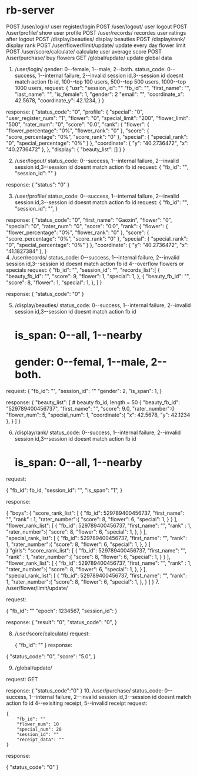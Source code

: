 rb-server
=========
POST  /user/login/                    user register/login
POST  /user/logout/                   user logout
POST  /user/profile/                  show user profile
POST  /user/records/                  recordes user ratings after logout
POST  /display/beauties/             display beauties
POST  /display/rank/                  display rank
POST  /user/flower/limit/update/      update every day flower limit
POST  /user/score/calculate/          calculate user average score
POST  /user/purchase/              buy flowers
GET  /global/update/                  update global data


1. /user/login/
    gender: 0--female, 1--male, 2--both.
    status_code: 0--success, 1--internal failure, 2--invalid session id,3--session id doesnt match action fb id,
    100--top 100 users, 500--top 500 users, 1000--top 1000 users,
request:
    {
        "usr":
            "session_id": ""
            "fb_id": "",
            "first_name": "",
            "last_name": "",
            "is_female": 1,
            "gender": 2
            "email": "",
            "coordinate_x": 42.5678,
            "coordinate_y": 42.1234,
        }
    }

response:
{
    "status_code": "0",
    "profile": {
        "special": "0",
        "user_register_num": "1",
        "flower": "0",
        "special_limit": "200",
        "flower_limit": "500",
        "rater_num": "0",
        "score": "0.0",
        "rank": {
            "flower": {
                "flower_percentage": "0%",
                "flower_rank": "0"
            },
            "score": {
                "score_percentage": "0%",
                "score_rank": "0"
            },
            "special": {
                "special_rank": "0",
                "special_percentage": "0%"
            }
        },
        "coordinate": {
            "y": "40.2736472",
            "x": "40.2736472"
        },
    },
    "display": {
        "beauty_list": []
    }
}

2.  /user/logout/
    status_code: 0--success, 1--internal failure, 2--invalid session id,3--session id doesnt match action fb id
request:
    {
        "fb_id": "",
        "session_id": ""
    }

response:
    {
        "status": "0"
    }
    
3.  /user/profile/
    status_code: 0--success, 1--internal failure, 2--invalid session id,3--session id doesnt match action fb id
request:
    {
        "fb_id": "",
        "session_id": "",
    }

response:
{
    "status_code": "0",
    "first_name": "Gaoxin",
    "flower": "0",
    "special": "0",
    "rater_num": "0",
    "score": "0.0",
    "rank": {
        "flower": {
            "flower_percentage": "0%",
            "flower_rank": "0"
        },
        "score": {
            "score_percentage": "0%",
            "score_rank": "0"
        },
        "special": {
            "special_rank": "0",
            "special_percentage": "0%"
        }
    },
    "coordinate": {
        "y": "40.2736472",
        "x": "41.1827384"
    },
}  
4.  /user/records/
    status_code: 0--success, 1--internal failure, 2--invalid session id,3--session id doesnt match action fb id
    4--overflow flowers or specials
request:
    {
        "fb_id": "",
        "session_id": "",
        "records_list":[
            {
                "beauty_fb_id": "",
                "score": 9,
                "flower": 1,
                "special": 1,
            },
            {
                "beauty_fb_id": "",
                "score": 8,
                "flower": 1,
                "special": 1,
            },
        ]
    }
    
  response:
    {
        "status_code": "0"
    }

5.  /display/beauties/
    status_code: 0--success, 1--internal failure, 2--invalid session id,3--session id doesnt match action fb id
    # is_span: 0--all, 1--nearby
    # gender: 0--femal, 1--male, 2--both.
request:
    {
        "fb_id": "",
        "session_id": ""
        "gender": 2,
        "is_span": 1,
    }
    
response:
    {
        "beauty_list": [
            # beauty fb_id, length = 50
            {
                "beauty_fb_id": "529789400456737",
                "first_name": "",
                "score": 9.0,
                "rater_number":0
                "flower_num": 5,
                "special_num": 1,
                "coordinate":{
                    "x": 42.5678,
                    "y": 42.1234
                },
            }
        ]
    }
    

6. /display/rank/
    status_code: 0--success, 1--internal failure, 2--invalid session id,3--session id doesnt match action fb id
    # is_span: 0--all, 1--nearby
request:

{
    "fb_id": fb_id,
    "session_id": "",
    "is_span": "1",
}


response:

{
    "boys": {
                "score_rank_list": [
            {
                "fb_id": 529789400456737,
                "first_name": "",
                "rank" : 1,
                "rater_number":{
                    "score": 8,
                    "flower": 6,
                    "special": 1,
                }
            }
        ],
        "flower_rank_list": [
            {
                "fb_id": 529789400456737,
                "first_name": "",
                "rank" : 1,
                "rater_number":{
                    "score": 8,
                    "flower": 6,
                    "special": 1,
                },
            }
        ],
        "special_rank_list": [
            {
                "fb_id": 529789400456737,
                "first_name": "",
                "rank": 1,
                "rater_number":{
                    "score": 8,
                    "flower": 6,
                    "special": 1,
                },
            }
        ]    
    }
    "girls":
            "score_rank_list": [
            {
                "fb_id": 529789400456737,
                "first_name": "",
                "rank" : 1,
                "rater_number":{
                    "score": 8,
                    "flower": 6,
                    "special": 1,
                }
            }
        ],
        "flower_rank_list": [
            {
                "fb_id": 529789400456737,
                "first_name": "",
                "rank" : 1,
                "rater_number":{
                    "score": 8,
                    "flower": 6,
                    "special": 1,
                },
            }
        ],
        "special_rank_list": [
            {
                "fb_id": 529789400456737,
                "first_name": "",
                "rank": 1,
                "rater_number":{
                    "score": 8,
                    "flower": 6,
                    "special": 1,
                },
            }
        ]
}
7. /user/flower/limit/update/

request:

{
    "fb_id": ""
    "epoch": 1234567,
    "session_id":
}

response:
{
    "result": "0",
    "status_code": "0",
}

8. /user/score/calculate/
request:

    {
        "fb_id": ""
    }
response:

{
    "status_code": "0",
    "score": "5.0",
}

9. /global/update/

request:
GET

response:
{
    "status_code":"0"
}
10. /user/purchase/
   status_code: 0--success, 1--internal failure, 2--invalid session id,3--session id doesnt match action fb id
   4--exisiting receipt, 5--invalid receipt
request:

    {
        "fb_id": ""
        "flower_num": 10
        "special_num": 20
        "session_id": ""
        "receipt_data": ""
    }
    
response:

{
    "status_code": "0"
}
